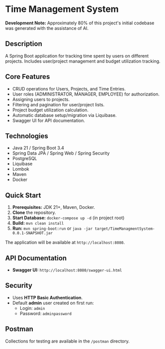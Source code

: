 # Time Management System

**Development Note:** Approximately 80% of this project's initial codebase was generated with the assistance of AI.

## Description

A Spring Boot application for tracking time spent by users on different projects. Includes user/project management and budget utilization tracking.

## Core Features

* CRUD operations for Users, Projects, and Time Entries.
* User roles (ADMINISTRATOR, MANAGER, EMPLOYEE) for authorization.
* Assigning users to projects.
* Filtering and pagination for user/project lists.
* Project budget utilization calculation.
* Automatic database setup/migration via Liquibase.
* Swagger UI for API documentation.

## Technologies

* Java 21 / Spring Boot 3.4
* Spring Data JPA / Spring Web / Spring Security
* PostgreSQL
* Liquibase
* Lombok
* Maven
* Docker

## Quick Start

1.  **Prerequisites:** JDK 21+, Maven, Docker.
2.  **Clone** the repository.
3.  **Start Database:** `docker-compose up -d` (in project root)
4.  **Build:** `mvn clean install`
5.  **Run:** `mvn spring-boot:run` or `java -jar target/TimeManagmentSystem-0.0.1-SNAPSHOT.jar`

The application will be available at `http://localhost:8080`.

## API Documentation

* **Swagger UI:** `http://localhost:8080/swagger-ui.html`

## Security

* Uses **HTTP Basic Authentication**.
* Default **admin** user created on first run:
    * Login: `admin`
    * Password: `adminpassword`
## Postman

Collections for testing are available in the `/postman` directory.